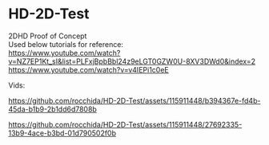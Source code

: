 # HD-2D-Test

2DHD Proof of Concept  
Used below tutorials for reference:  
https://www.youtube.com/watch?v=NZ7EP1Kt_sI&list=PLFxjBpbBbl24z9eLGT0GZW0U-8XV3DWd0&index=2  
https://www.youtube.com/watch?v=v4IEPi1c0eE  
  
Vids:  


https://github.com/rocchida/HD-2D-Test/assets/115911448/b394367e-fd4b-45da-b1b9-2b1dd6d7808b



https://github.com/rocchida/HD-2D-Test/assets/115911448/27692335-13b9-4ace-b3bd-01d790502f0b

